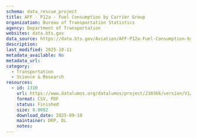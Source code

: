 ```yaml
---
schema: data_rescue_project 
title: AFF - P12a - Fuel Consumption by Carrier Group
organization: Bureau of Transportation Statistics
agency: Department of Transportation
websites: data.bts.gov
data_source: https://data.bts.gov/Aviation/AFF-P12a-Fuel-Consumption-by-Carrier-Group/33xp-y9fx/about_data
description: 
last_modified: 2025-10-11
metadata_available: No
metadata_url: 
category:
  - Transportation 
  - Science & Research 
resources:
  - id: 1310
    url: https://www.datalumos.org/datalumos/project/238366/version/V1/view
    format: CSV, PDF
    status: Finished
    size: 0.0002
    download_date: 2025-09-18
    maintainer: DRP, DL
    notes: 
---
```

